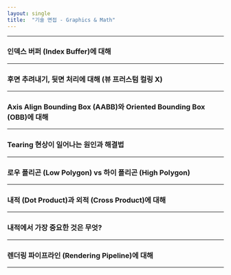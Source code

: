 ```yaml
---
layout: single
title:  "기술 면접 - Graphics & Math"
---
```


---

### 인덱스 버퍼 (Index Buffer)에 대해
---

### 후면 추려내기, 뒷면 처리에 대해 (뷰 프러스텀 컬링 X)
---

### Axis Align Bounding Box (AABB)와 Oriented Bounding Box (OBB)에 대해
---

### Tearing 현상이 일어나는 원인과 해결법
---

### 로우 폴리곤 (Low Polygon) vs 하이 폴리곤 (High Polygon)
---

### 내적 (Dot Product)과 외적 (Cross Product)에 대해
---

### 내적에서 가장 중요한 것은 무엇?
---

### 렌더링 파이프라인 (Rendering Pipeline)에 대해
---
